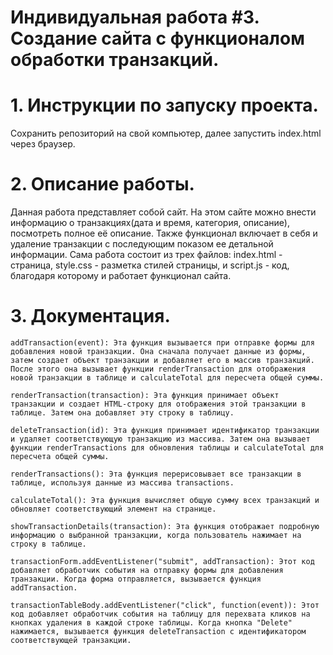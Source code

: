# Индивидуальная работа #3. Создание сайта с функционалом обработки транзакций.

# 1. Инструкции по запуску проекта.
Сохранить репозиторий на свой компьютер, далее запустить index.html через браузер.

# 2. Описание работы.
Данная работа представляет собой сайт. На этом сайте можно внести информацию о транзакциях(дата и время, категория, описание), посмотреть полное её описание. Также функционал включает в себя и удаление транзакции с последующим показом ее детальной информации.
Сама работа состоит из трех файлов: index.html - страница, style.css - разметка стилей страницы, и script.js - код, благодаря которому и работает функционал сайта.

# 3. Документация.
    addTransaction(event): Эта функция вызывается при отправке формы для добавления новой транзакции. Она сначала получает данные из формы, затем создает объект транзакции и добавляет его в массив транзакций. После этого она вызывает функции renderTransaction для отображения новой транзакции в таблице и calculateTotal для пересчета общей суммы.

    renderTransaction(transaction): Эта функция принимает объект транзакции и создает HTML-строку для отображения этой транзакции в таблице. Затем она добавляет эту строку в таблицу.

    deleteTransaction(id): Эта функция принимает идентификатор транзакции и удаляет соответствующую транзакцию из массива. Затем она вызывает функции renderTransactions для обновления таблицы и calculateTotal для пересчета общей суммы.

    renderTransactions(): Эта функция перерисовывает все транзакции в таблице, используя данные из массива transactions.

    calculateTotal(): Эта функция вычисляет общую сумму всех транзакций и обновляет соответствующий элемент на странице.

    showTransactionDetails(transaction): Эта функция отображает подробную информацию о выбранной транзакции, когда пользователь нажимает на строку в таблице.

    transactionForm.addEventListener("submit", addTransaction): Этот код добавляет обработчик события на отправку формы для добавления транзакции. Когда форма отправляется, вызывается функция addTransaction.

    transactionTableBody.addEventListener("click", function(event)): Этот код добавляет обработчик события на таблицу для перехвата кликов на кнопках удаления в каждой строке таблицы. Когда кнопка "Delete" нажимается, вызывается функция deleteTransaction с идентификатором соответствующей транзакции.
